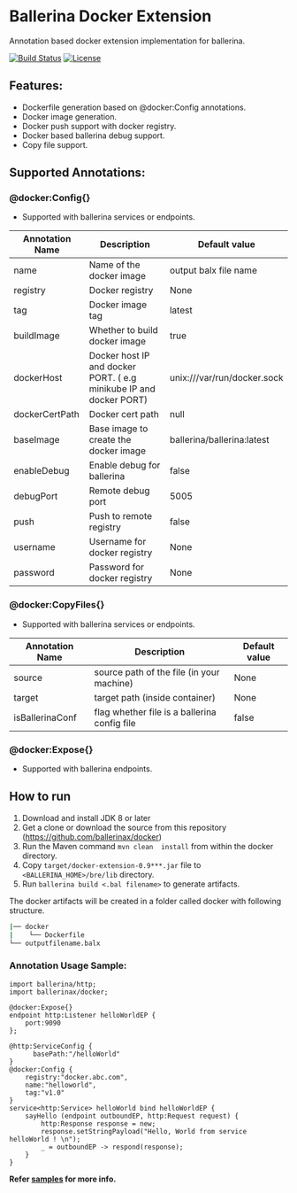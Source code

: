 # Ballerina Docker Extension
 
Annotation based docker extension implementation for ballerina. 

[![Build Status](https://wso2.org/jenkins/job/ballerinax/job/docker/badge/icon)](https://wso2.org/jenkins/job/ballerinax/job/docker/)
[![License](https://img.shields.io/badge/License-Apache%202.0-blue.svg)](https://opensource.org/licenses/Apache-2.0) 
## Features:
- Dockerfile generation based on @docker:Config annotations. 
- Docker image generation. 
- Docker push support with docker registry.
- Docker based ballerina debug support. 
- Copy file support. 

## Supported Annotations:

### @docker:Config{}
- Supported with ballerina services or endpoints.

|**Annotation Name**|**Description**|**Default value**|
|--|--|--|
|name|Name of the docker image|output balx file name|
|registry|Docker registry|None|
|tag|Docker image tag|latest|
|buildImage|Whether to build docker image|true|
|dockerHost|Docker host IP and docker PORT. ( e.g minikube IP and docker PORT)|unix:///var/run/docker.sock|
|dockerCertPath|Docker cert path|null|
|baseImage|Base image to create the docker image|ballerina/ballerina:latest|
|enableDebug|Enable debug for ballerina|false|
|debugPort|Remote debug port|5005|
|push|Push to remote registry|false|
|username|Username for docker registry|None|
|password|Password for docker registry|None|

### @docker:CopyFiles{}
- Supported with ballerina services or endpoints.

|**Annotation Name**|**Description**|**Default value**|
|--|--|--|
|source|source path of the file (in your machine)|None|
|target|target path (inside container)|None|
|isBallerinaConf|flag whether file is a ballerina config file|false|

### @docker:Expose{}
- Supported with ballerina endpoints.

## How to run

1. Download and install JDK 8 or later
2. Get a clone or download the source from this repository (https://github.com/ballerinax/docker)
3. Run the Maven command ``mvn clean  install`` from within the docker directory.
4. Copy ``target/docker-extension-0.9***.jar`` file to ``<BALLERINA_HOME>/bre/lib`` directory.
5. Run ``ballerina build <.bal filename>`` to generate artifacts.

The docker artifacts will be created in a folder called docker with following structure.
```bash
|── docker
|    └── Dockerfile
└── outputfilename.balx
```

### Annotation Usage Sample:
```ballerina
import ballerina/http;
import ballerinax/docker;

@docker:Expose{}
endpoint http:Listener helloWorldEP {
    port:9090
};

@http:ServiceConfig {
      basePath:"/helloWorld"
}
@docker:Config {
    registry:"docker.abc.com",
    name:"helloworld",
    tag:"v1.0"
}
service<http:Service> helloWorld bind helloWorldEP {
    sayHello (endpoint outboundEP, http:Request request) {
        http:Response response = new;
        response.setStringPayload("Hello, World from service helloWorld ! \n");
        _ = outboundEP -> respond(response);
    }
}
```
**Refer [samples](samples) for more info.**